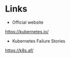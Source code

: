 # Links

- Official website

<https://kubernetes.io/>

- Kubernetes Failure Stories

<https://k8s.af/>
